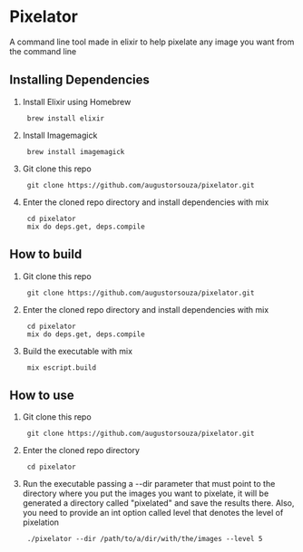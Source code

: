 # Pixelator

A command line tool made in elixir to help pixelate any image you want from the command line

## Installing Dependencies
1. Install Elixir using Homebrew

		brew install elixir

2. Install Imagemagick

		brew install imagemagick

3. Git clone this repo

		git clone https://github.com/augustorsouza/pixelator.git

4. Enter the cloned repo directory and install dependencies with mix

		cd pixelator
		mix do deps.get, deps.compile

## How to build

1. Git clone this repo

		git clone https://github.com/augustorsouza/pixelator.git

2. Enter the cloned repo directory and install dependencies with mix

		cd pixelator
		mix do deps.get, deps.compile

3. Build the executable with mix

		mix escript.build

## How to use

1. Git clone this repo

		git clone https://github.com/augustorsouza/pixelator.git

2. Enter the cloned repo directory

		cd pixelator

3. Run the executable passing a --dir parameter that must point to the directory where you put the images you want to pixelate, it will be generated a directory called "pixelated" and save the results there. Also, you need to provide an int option called level that denotes the level of pixelation

		./pixelator --dir /path/to/a/dir/with/the/images --level 5
